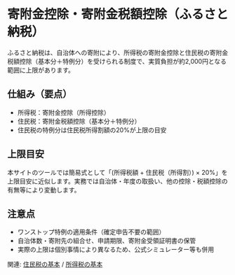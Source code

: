 # 寄附金控除・寄附金税額控除（ふるさと納税）

ふるさと納税は、自治体への寄附により、所得税の寄附金控除と住民税の寄附金税額控除（基本分＋特例分）を受けられる制度で、実質負担が約2,000円となる範囲に上限があります。

## 仕組み（要点）
- 所得税：寄附金控除（所得控除）
- 住民税：寄附金税額控除（基本分＋特例分）
- 住民税の特例分は住民税所得割額の20%が上限の目安

## 上限目安
本サイトのツールでは簡易式として「(所得税額 + 住民税（所得割）) × 20%」を上限目安に近似します。実務では自治体・年度の取扱い、他の控除・税額控除の有無等により変動します。

## 注意点
- ワンストップ特例の適用条件（確定申告不要の範囲）
- 自治体数・寄附先の組合せ、申請期限、寄附金受領証明書の保管
- 実際の上限は個別事情により異なるため、公式シミュレーター等も併用

関連: [住民税の基本](住民税の基本.md) / [所得税の基本](所得税の基本.md)

